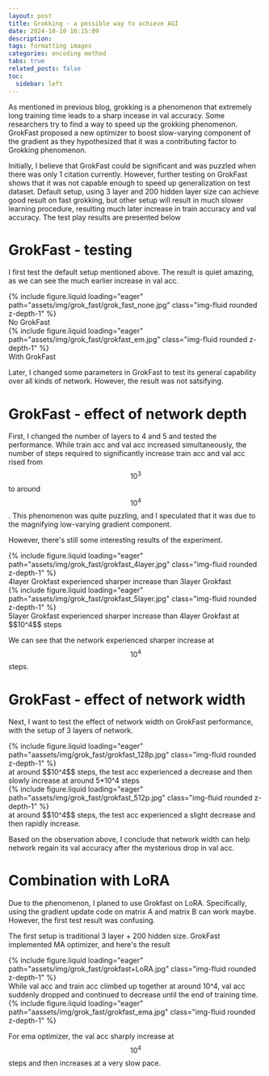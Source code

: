 ```yaml
---
layout: post
title: Grokking - a possible way to achieve AGI
date: 2024-10-10 16:15:09
description: 
tags: formatting images
categories: encoding method
tabs: true
related_posts: false
toc: 
  sidebar: left
---
```


As mentioned in previous blog, grokking is a phenomenon that extremely long training time leads to a sharp incease in val accuracy. Some researchers try to find a way to speed up the grokking phenomenon. GrokFast proposed a new optimizer to boost slow-varying component of the gradient as they hypothesized that it was a contributing factor to Grokking phenomenon.

Initially, I believe that GrokFast could be significant and was puzzled when there was only 1 citation currently. However, further testing on GrokFast shows that it was not capable enough to speed up generalization on test dataset. Default setup, using 3 layer and 200 hidden layer size can achieve good result on fast grokking, but other setup will result in much slower learning procedure, resulting much later increase in train accuracy and val accuracy. The test play results are presented below

# GrokFast - testing 

I first test the default setup mentioned above. The result is quiet amazing, as we can see the much earlier increase in val acc.

<div class="row mt-3">
    <div class="col-sm mt-3 mt-md-0">
        {% include figure.liquid loading="eager" path="assets/img/grok_fast/grok_fast_none.jpg" class="img-fluid rounded z-depth-1" %}
    </div>
</div>
<div class="caption">
    No GrokFast
</div>

<div class="row mt-3">
    <div class="col-sm mt-3 mt-md-0">
        {% include figure.liquid loading="eager" path="assets/img/grok_fast/grokfast_em.jpg" class="img-fluid rounded z-depth-1" %}
    </div>
</div>
<div class="caption">
    With GrokFast
</div>

Later, I changed some parameters in GrokFast to test its general capability over all kinds of network. However, the result was not satsifying.

# GrokFast - effect of network depth

First, I changed the number of layers to 4 and 5 and tested the performance. While train acc and val acc increased simultaneously, the number of steps required to significantly increase train acc and val acc rised from $$10^3$$ to around $$10^4$$. This phenomenon was quite puzzling, and I speculated that it was due to the magnifying low-varying gradient component.

However, there's still some interesting results of the experiment.

<div class="row mt-3">
    <div class="col-sm mt-3 mt-md-0">
        {% include figure.liquid loading="eager" path="assets/img/grok_fast/grokfast_4layer.jpg" class="img-fluid rounded z-depth-1" %}
    </div>
</div>
<div class="caption">
    4layer Grokfast experienced sharper increase than 3layer Grokfast
</div>

<div class="row mt-3">
    <div class="col-sm mt-3 mt-md-0">
        {% include figure.liquid loading="eager" path="assets/img/grok_fast/grokfast_5layer.jpg" class="img-fluid rounded z-depth-1" %}
    </div>
</div>
<div class="caption">
    5layer Grokfast experienced sharper increase than 4layer Grokfast at $$10^4$$ steps
</div>

We can see that the network experienced sharper increase at $$10^4$$ steps. 

# GrokFast - effect of network width

Next, I want to test the effect of network width on GrokFast performance, with the setup of 3 layers of network.

<div class="row mt-3">
    <div class="col-sm mt-3 mt-md-0">
        {% include figure.liquid loading="eager" path="aassets/img/grok_fast/grokfast_128p.jpg" class="img-fluid rounded z-depth-1" %}
    </div>
</div>
<div class="caption">
    at around $$10^4$$ steps, the test acc experienced a decrease and then slowly increase at around 5*10^4 steps
</div>

<div class="row mt-3">
    <div class="col-sm mt-3 mt-md-0">
        {% include figure.liquid loading="eager" path="assets/img/grok_fast/grokfast_512p.jpg" class="img-fluid rounded z-depth-1" %}
    </div>
</div>
<div class="caption">
    at around $$10^4$$ steps, the test acc experienced a slight decrease and then rapidly increase.
</div>

Based on the observation above, I conclude that network width can help network regain its val accuracy after the mysterious drop in val acc. 

# Combination with LoRA

Due to the phenomenon, I planed to use Grokfast on LoRA. Specifically, using the gradient update code on matrix A and matrix B can work maybe. However, the first test result was confusing.

The first setup is traditional 3 layer + 200 hidden size. GrokFast implemented MA optimizer, and here's the result

<div class="row mt-3">
    <div class="col-sm mt-3 mt-md-0">
        {% include figure.liquid loading="eager" path="assets/img/grok_fast/grokfast+LoRA.jpg" class="img-fluid rounded z-depth-1" %}
    </div>
</div>
While val acc and train acc climbed up together at around 10^4, val acc suddenly dropped and continued to decrease until the end of training time. 

<div class="row mt-3">
    <div class="col-sm mt-3 mt-md-0">
        {% include figure.liquid loading="eager" path="aassets/img/grok_fast/grokfast_ema.jpg" class="img-fluid rounded z-depth-1" %}
    </div>
</div>

For ema optimizer, the val acc sharply increase at $$10^4$$ steps and then increases at a very slow pace. 




